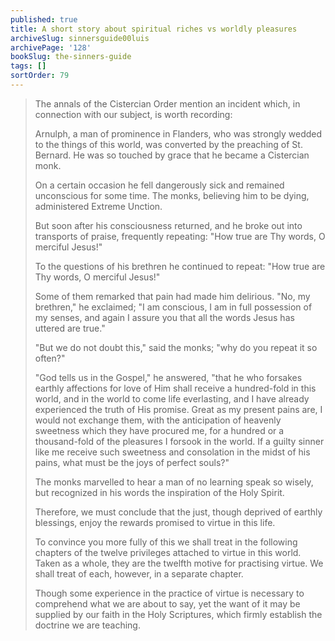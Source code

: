 ```yaml
---
published: true
title: A short story about spiritual riches vs worldly pleasures
archiveSlug: sinnersguide00luis
archivePage: '128'
bookSlug: the-sinners-guide
tags: []
sortOrder: 79
---
```


> The annals of the Cistercian Order mention an incident which, in connection with our subject, is worth recording:
> 
> Arnulph, a man of prominence in Flanders, who was strongly wedded to the things of this world, was converted by the preaching of St. Bernard. He was so touched by grace that he became a Cistercian monk.
> 
> On a certain occasion he fell dangerously sick and remained unconscious for some time. The monks, believing him to be dying, administered Extreme Unction.
> 
> But soon after his consciousness returned, and he broke out into transports of praise, frequently repeating: "How true are Thy words, O merciful Jesus!"
> 
> To the questions of his brethren he continued to repeat: "How true are Thy words, O merciful Jesus!"
> 
> Some of them remarked that pain had made him delirious. "No, my brethren," he exclaimed; "I am conscious, I am in full possession of my senses, and again I assure you that all the words Jesus has uttered are true."
> 
> "But we do not doubt this," said the monks; "why do you repeat it so often?"
> 
> "God tells us in the Gospel," he answered, "that he who forsakes earthly affections for love of Him shall receive a hundred-fold in this world, and in the world to come life everlasting, and I have already experienced the truth of His promise. Great as my present pains are, I would not exchange them, with the anticipation of heavenly sweetness which they have procured me, for a hundred or a thousand-fold of the pleasures I forsook in the world. If a guilty sinner like me receive such sweetness and consolation in the midst of his pains, what must be the joys of perfect souls?"
> 
> The monks marvelled to hear a man of no learning speak so wisely, but recognized in his words the inspiration of the Holy Spirit.
> 
> Therefore, we must conclude that the just, though deprived of earthly blessings, enjoy the rewards promised to virtue in this life.
> 
> To convince you more fully of this we shall treat in the following chapters of the twelve privileges attached to virtue in this world. Taken as a whole, they are the twelfth motive for practising virtue. We shall treat of each, however, in a separate chapter.
> 
> Though some experience in the practice of virtue is necessary to comprehend what we are about to say, yet the want of it may be supplied by our faith in the Holy Scriptures, which firmly establish the doctrine we are teaching.
